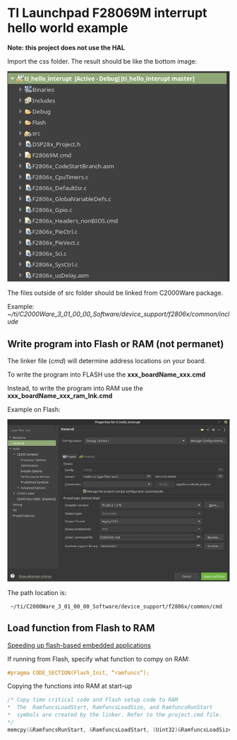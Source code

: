 # TI Launchpad F28069M interrupt hello world example

**Note: this project does not use the HAL**

Import the css folder. The result should be like the bottom image:

![project](./docs/files.jpg)

The files outside of src folder should be linked from C2000Ware package.

Example: *~/ti/C2000Ware_3_01_00_00_Software/device_support/f2806x/common/include*

## Write program into Flash or RAM (not permanet)

The linker file (*cmd*) will determine address locations on your board.

To write the program into FLASH use the **xxx_boardName_xxx.cmd**

Instead, to write the program into RAM use the **xxx_boardName_xxx_ram_lnk.cmd**

Example on Flash:

![linker](./docs/linker.jpg)

The path location is:
```
 ~/ti/C2000Ware_3_01_00_00_Software/device_support/f2806x/common/cmd
 ```


## Load function from Flash to RAM

[Speeding up flash-based embedded applications](https://www.embedded.com/speeding-up-flash-based-embedded-applications)

If running from Flash, specify what function to compy on RAM:
```C
#pragma CODE_SECTION(Flash_Init, “ramfuncs”);
```

Copying the functions into RAM at start-up
```C
/* Copy time critical code and Flash setup code to RAM
*  The  RamfuncsLoadStart, RamfuncsLoadSize, and RamfuncsRunStart
*  symbols are created by the linker. Refer to the project.cmd file.
*/
memcpy(&RamfuncsRunStart, &RamfuncsLoadStart, (Uint32)&RamfuncsLoadSize);
```
